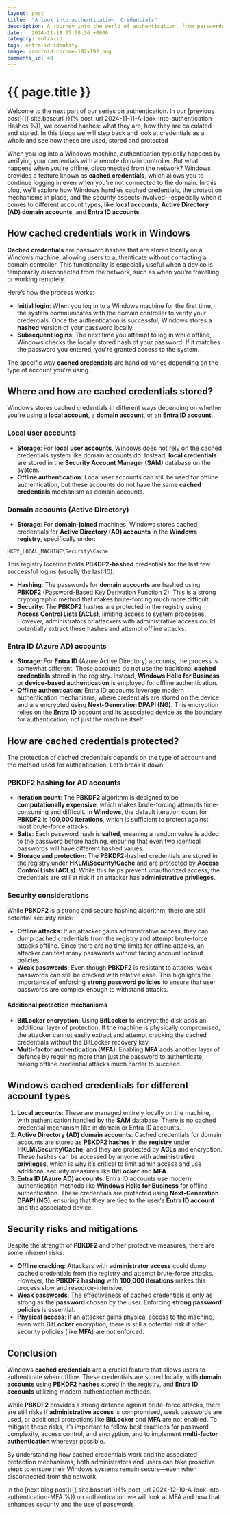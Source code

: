 ```yaml
---
layout: post
title:  "A look into authentication: Credentials"
description: A journey into the world of authentication, from passwords, hashes, credentials, protocols, MFA, through to passwordless
date:   2024-11-18 07:58:36 +0000
category: entra-id
tags: entra-id identity
image: /android-chrome-192x192.png
comments_id: 49
---
```

<h1>{{ page.title }}</h1>

Welcome to the next part of our series on authentication. In our [previous post]({{ site.baseurl }}{% post_url 2024-11-11-A-look-into-authentication-Hashes %}), we covered hashes: what they are, how they are calculated and stored.  In this blogs we will step back and look at credentials as a whole and see how these are used, stored and protected

When you log into a Windows machine, authentication typically happens by verifying your credentials with a remote domain controller. But what happens when you're offline, disconnected from the network? Windows provides a feature known as **cached credentials**, which allows you to continue logging in even when you're not connected to the domain. In this blog, we’ll explore how Windows handles cached credentials, the protection mechanisms in place, and the security aspects involved—especially when it comes to different account types, like **local accounts**, **Active Directory (AD) domain accounts**, and **Entra ID accounts**.

## How cached credentials work in Windows

**Cached credentials** are password hashes that are stored locally on a Windows machine, allowing users to authenticate without contacting a domain controller. This functionality is especially useful when a device is temporarily disconnected from the network, such as when you're travelling or working remotely.

Here’s how the process works:
- **Initial login**: When you log in to a Windows machine for the first time, the system communicates with the domain controller to verify your credentials. Once the authentication is successful, Windows stores a **hashed** version of your password locally.
- **Subsequent logins**: The next time you attempt to log in while offline, Windows checks the locally stored hash of your password. If it matches the password you entered, you're granted access to the system.

The specific way **cached credentials** are handled varies depending on the type of account you're using.

## Where and how are cached credentials stored?

Windows stores cached credentials in different ways depending on whether you're using a **local account**, a **domain account**, or an **Entra ID account**.

### Local user accounts
- **Storage**: For **local user accounts**, Windows does not rely on the cached credentials system like domain accounts do. Instead, **local credentials** are stored in the **Security Account Manager (SAM)** database on the system.
- **Offline authentication**: Local user accounts can still be used for offline authentication, but these accounts do not have the same **cached credentials** mechanism as domain accounts.

### Domain accounts (Active Directory)
- **Storage**: For **domain-joined** machines, Windows stores cached credentials for **Active Directory (AD) accounts** in the **Windows registry**, specifically under:

```
HKEY_LOCAL_MACHINE\Security\Cache
```

This registry location holds **PBKDF2-hashed** credentials for the last few successful logins (usually the last 10).
- **Hashing**: The passwords for **domain accounts** are hashed using **PBKDF2** (Password-Based Key Derivation Function 2). This is a strong cryptographic method that makes brute-forcing much more difficult.
- **Security**: The **PBKDF2** hashes are protected in the registry using **Access Control Lists (ACLs)**, limiting access to system processes. However, administrators or attackers with administrative access could potentially extract these hashes and attempt offline attacks.

### Entra ID (Azure AD) accounts
- **Storage**: For **Entra ID** (Azure Active Directory) accounts, the process is somewhat different. These accounts do not use the traditional **cached credentials** stored in the registry. Instead, **Windows Hello for Business** or **device-based authentication** is employed for offline authentication.
- **Offline authentication**: Entra ID accounts leverage modern authentication mechanisms, where credentials are stored on the device and are encrypted using **Next-Generation DPAPI (NG)**. This encryption relies on the **Entra ID** account and its associated device as the boundary for authentication, not just the machine itself.

## How are cached credentials protected?

The protection of cached credentials depends on the type of account and the method used for authentication. Let’s break it down:

### PBKDF2 hashing for AD accounts
- **Iteration count**: The **PBKDF2** algorithm is designed to be **computationally expensive**, which makes brute-forcing attempts time-consuming and difficult. In **Windows**, the default iteration count for **PBKDF2** is **100,000 iterations**, which is sufficient to protect against most brute-force attacks.
- **Salts**: Each password hash is **salted**, meaning a random value is added to the password before hashing, ensuring that even two identical passwords will have different hashed values.
- **Storage and protection**: The **PBKDF2**-hashed credentials are stored in the registry under **HKLM\Security\Cache** and are protected by **Access Control Lists (ACLs)**. While this helps prevent unauthorized access, the credentials are still at risk if an attacker has **administrative privileges**.

### Security considerations
While **PBKDF2** is a strong and secure hashing algorithm, there are still potential security risks:
- **Offline attacks**: If an attacker gains administrative access, they can dump cached credentials from the registry and attempt brute-force attacks offline. Since there are no time limits for offline attacks, an attacker can test many passwords without facing account lockout policies.
- **Weak passwords**: Even though **PBKDF2** is resistant to attacks, weak passwords can still be cracked with relative ease. This highlights the importance of enforcing **strong password policies** to ensure that user passwords are complex enough to withstand attacks.

#### Additional protection mechanisms
- **BitLocker encryption**: Using **BitLocker** to encrypt the disk adds an additional layer of protection. If the machine is physically compromised, the attacker cannot easily extract and attempt cracking the cached credentials without the BitLocker recovery key.
- **Multi-factor authentication (MFA)**: Enabling **MFA** adds another layer of defence by requiring more than just the password to authenticate, making offline credential attacks much harder to succeed.

## Windows cached credentials for different account types
1. **Local accounts**: These are managed entirely locally on the machine, with authentication handled by the **SAM** database. There is no cached credential mechanism like in domain or Entra ID accounts.
2. **Active Directory (AD) domain accounts**: Cached credentials for domain accounts are stored as **PBKDF2 hashes** in the **registry** under **HKLM\Security\Cache**, and they are protected by **ACLs** and encryption. These hashes can be accessed by anyone with **administrative privileges**, which is why it’s critical to limit admin access and use additional security measures like **BitLocker** and **MFA**.
3. **Entra ID (Azure AD) accounts**: Entra ID accounts use modern authentication methods like **Windows Hello for Business** for offline authentication. These credentials are protected using **Next-Generation DPAPI (NG)**, ensuring that they are tied to the user's **Entra ID account** and the associated device.

## Security risks and mitigations
Despite the strength of **PBKDF2** and other protective measures, there are some inherent risks:
- **Offline cracking**: Attackers with **administrator access** could dump cached credentials from the registry and attempt brute-force attacks. However, the **PBKDF2 hashing** with **100,000 iterations** makes this process slow and resource-intensive.
- **Weak passwords**: The effectiveness of cached credentials is only as strong as the **password** chosen by the user. Enforcing **strong password policies** is essential.
- **Physical access**: If an attacker gains physical access to the machine, even with **BitLocker** encryption, there is still a potential risk if other security policies (like **MFA**) are not enforced.

## Conclusion

Windows **cached credentials** are a crucial feature that allows users to authenticate when offline. These credentials are stored locally, with **domain accounts** using **PBKDF2 hashes** stored in the registry, and **Entra ID accounts** utilizing modern authentication methods. 

While **PBKDF2** provides a strong defence against brute-force attacks, there are still risks if **administrative access** is compromised, weak passwords are used, or additional protections like **BitLocker** and **MFA** are not enabled. To mitigate these risks, it’s important to follow best practices for password complexity, access control, and encryption, and to implement **multi-factor authentication** wherever possible.

By understanding how cached credentials work and the associated protection mechanisms, both administrators and users can take proactive steps to ensure their Windows systems remain secure—even when disconnected from the network.

In the [next blog post]({{ site.baseurl }}{% post_url 2024-12-10-A-look-into-authentication-MFA %}) on authentication we will look at MFA and how that enhances security and the use of passwords

